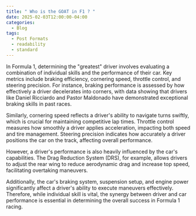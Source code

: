 ```yaml
---
title: " Who is the GOAT in F1 ? "
date: 2025-02-03T12:00:00-04:00
categories:
  - Blog
tags:
  - Post Formats
  - readability
  - standard
---
```


In Formula 1, determining the "greatest" driver involves evaluating a combination of individual skills and the performance of their car. Key metrics include braking efficiency, cornering speed, throttle control, and steering precision. For instance, braking performance is assessed by how effectively a driver decelerates into corners, with data showing that drivers like Daniel Ricciardo and Pastor Maldonado have demonstrated exceptional braking skills in past races. 
 
 Similarly, cornering speed reflects a driver's ability to navigate turns swiftly, which is crucial for maintaining competitive lap times. Throttle control measures how smoothly a driver applies acceleration, impacting both speed and tire management. Steering precision indicates how accurately a driver positions the car on the track, affecting overall performance.

However, a driver's performance is also heavily influenced by the car's capabilities. The Drag Reduction System (DRS), for example, allows drivers to adjust the rear wing to reduce aerodynamic drag and increase top speed, facilitating overtaking maneuvers. 
 
 Additionally, the car's braking system, suspension setup, and engine power significantly affect a driver's ability to execute maneuvers effectively. Therefore, while individual skill is vital, the synergy between driver and car performance is essential in determining the overall success in Formula 1 racing.
